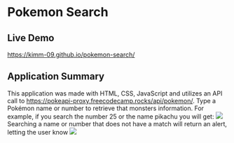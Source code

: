 # Pokemon Search

## Live Demo
https://kimm-09.github.io/pokemon-search/

## Application Summary
This application was made with HTML, CSS, JavaScript and utilizes an API call to https://pokeapi-proxy.freecodecamp.rocks/api/pokemon/.
Type a Pokémon name or number to retrieve that monsters information. For example, if you search the number 25 or the name pikachu you will get:
<image src="images\Pikachu.png">
Searching a name or number that does not have a match will return an alert, letting the user know
<image src="images\Not-Found.png">
